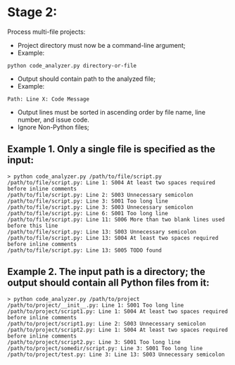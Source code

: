 # Stage 2:

Process multi-file projects:
- Project directory must now be a command-line argument;
- Example:
```
python code_analyzer.py directory-or-file
```
- Output should contain path to the analyzed file;
- Example:
```
Path: Line X: Code Message
```
- Output lines must be sorted in ascending order by file name, line number, and issue code.
- Ignore Non-Python files;


## Example 1. Only a single file is specified as the input:
```
> python code_analyzer.py /path/to/file/script.py
/path/to/file/script.py: Line 1: S004 At least two spaces required before inline comments
/path/to/file/script.py: Line 2: S003 Unnecessary semicolon
/path/to/file/script.py: Line 3: S001 Too long line
/path/to/file/script.py: Line 3: S003 Unnecessary semicolon
/path/to/file/script.py: Line 6: S001 Too long line
/path/to/file/script.py: Line 11: S006 More than two blank lines used before this line
/path/to/file/script.py: Line 13: S003 Unnecessary semicolon
/path/to/file/script.py: Line 13: S004 At least two spaces required before inline comments
/path/to/file/script.py: Line 13: S005 TODO found
```

## Example 2. The input path is a directory; the output should contain all Python files from it:
```
> python code_analyzer.py /path/to/project
/path/to/project/__init__.py: Line 1: S001 Too long line
/path/to/project/script1.py: Line 1: S004 At least two spaces required before inline comments
/path/to/project/script1.py: Line 2: S003 Unnecessary semicolon
/path/to/project/script2.py: Line 1: S004 At least two spaces required before inline comments
/path/to/project/script2.py: Line 3: S001 Too long line
/path/to/project/somedir/script.py: Line 3: S001 Too long line
/path/to/project/test.py: Line 3: Line 13: S003 Unnecessary semicolon
```